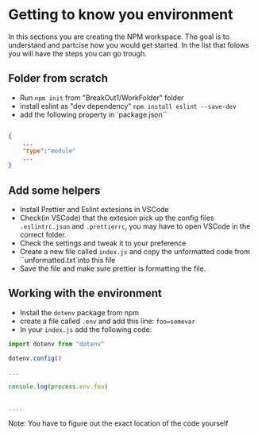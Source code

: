 
# Getting to know you environment

In this sections you are creating the NPM workspace. The goal is to understand and partcise how you would get started. In the list that folows you will have the steps you can go trough.
## Folder from scratch 

* Run `npm init` from "BreakOut1/WorkFolder" folder 
* install eslint as "dev dependency" `npm install eslint --save-dev`
* add the following property in `package.json``
```json

{
    ...
    "type":"module"
    ...
}
```

## Add some helpers
* Install Prettier and Eslint extesions in VSCode
* Check(in VSCode) that the extesion pick up the config files `.eslintrc.json` and `.prettierrc`, you may have to open VSCode in the correct folder. 
* Check the settings and tweak it to your preference 
* Create a new file called `index.js` and copy the unformatted code from ``unformatted.txt`into this file
* Save the file and make sure prettier is formatting the file.
## Working with the environment
* Install the `dotenv` package from npm 
* create a file called `.env` and add this line: `foo=somevar`
* In your `index.js` add the following code:
```js
import dotenv from "dotenv"

dotenv.config()

...

console.log(process.env.foo)


....

```

Note: You have to figure out the exact location of the code yourself

